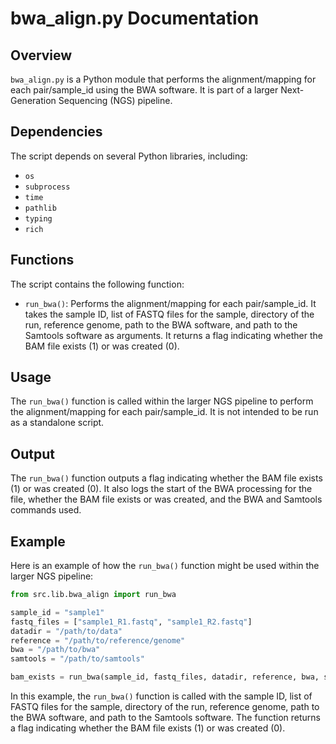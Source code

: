 # bwa_align.py Documentation

## Overview

`bwa_align.py` is a Python module that performs the alignment/mapping for each pair/sample_id using the BWA software. It is part of a larger Next-Generation Sequencing (NGS) pipeline.

## Dependencies

The script depends on several Python libraries, including:

- `os`
- `subprocess`
- `time`
- `pathlib`
- `typing`
- `rich`

## Functions

The script contains the following function:

- `run_bwa()`: Performs the alignment/mapping for each pair/sample_id. It takes the sample ID, list of FASTQ files for the sample, directory of the run, reference genome, path to the BWA software, and path to the Samtools software as arguments. It returns a flag indicating whether the BAM file exists (1) or was created (0).

## Usage

The `run_bwa()` function is called within the larger NGS pipeline to perform the alignment/mapping for each pair/sample_id. It is not intended to be run as a standalone script.

## Output

The `run_bwa()` function outputs a flag indicating whether the BAM file exists (1) or was created (0). It also logs the start of the BWA processing for the file, whether the BAM file exists or was created, and the BWA and Samtools commands used.

## Example

Here is an example of how the `run_bwa()` function might be used within the larger NGS pipeline:

```python
from src.lib.bwa_align import run_bwa

sample_id = "sample1"
fastq_files = ["sample1_R1.fastq", "sample1_R2.fastq"]
datadir = "/path/to/data"
reference = "/path/to/reference/genome"
bwa = "/path/to/bwa"
samtools = "/path/to/samtools"

bam_exists = run_bwa(sample_id, fastq_files, datadir, reference, bwa, samtools)
```

In this example, the `run_bwa()` function is called with the sample ID, list of FASTQ files for the sample, directory of the run, reference genome, path to the BWA software, and path to the Samtools software. The function returns a flag indicating whether the BAM file exists (1) or was created (0).